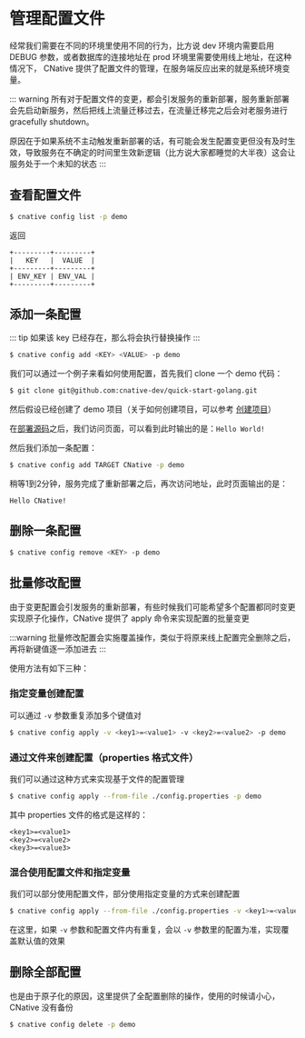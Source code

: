 # 管理配置文件

经常我们需要在不同的环境里使用不同的行为，比方说 dev 环境内需要启用 DEBUG 参数，或者数据库的连接地址在 prod 环境里需要使用线上地址，在这种情况下， CNative 提供了配置文件的管理，在服务端反应出来的就是系统环境变量。

::: warning
所有对于配置文件的变更，都会引发服务的重新部署，服务重新部署会先启动新服务，然后把线上流量迁移过去，在流量迁移完之后会对老服务进行 gracefully shutdown。

原因在于如果系统不主动触发重新部署的话，有可能会发生配置变更但没有及时生效，导致服务在不确定的时间里生效新逻辑（比方说大家都睡觉的大半夜）这会让服务处于一个未知的状态
:::

## 查看配置文件

```sh
$ cnative config list -p demo
```
返回
```
+---------+---------+
|   KEY   |  VALUE  |
+---------+---------+
| ENV_KEY | ENV_VAL |
+---------+---------+
```

## 添加一条配置

::: tip
如果该 key 已经存在，那么将会执行替换操作
:::

```sh
$ cnative config add <KEY> <VALUE> -p demo
```

我们可以通过一个例子来看如何使用配置，首先我们 clone 一个 demo 代码：
```sh
$ git clone git@github.com:cnative-dev/quick-start-golang.git
```

然后假设已经创建了 demo 项目（关于如何创建项目，可以参考 [创建项目](/docs/app#%E5%88%9B%E5%BB%BA%E9%A1%B9%E7%9B%AE)）

在[部署源码](/docs/build-and-deploy)之后，我们访问页面，可以看到此时输出的是：```Hello World!```

然后我们添加一条配置：
```sh
$ cnative config add TARGET CNative -p demo
```

稍等1到2分钟，服务完成了重新部署之后，再次访问地址，此时页面输出的是：

```Hello CNative!```

## 删除一条配置
```sh
$ cnative config remove <KEY> -p demo
```

## 批量修改配置

由于变更配置会引发服务的重新部署，有些时候我们可能希望多个配置都同时变更实现原子化操作，CNative 提供了 apply 命令来实现配置的批量变更

:::warning
批量修改配置会实施覆盖操作，类似于将原来线上配置完全删除之后，再将新键值逐一添加进去
:::

使用方法有如下三种：

### 指定变量创建配置
可以通过 ```-v``` 参数重复添加多个键值对

```sh
$ cnative config apply -v <key1>=<value1> -v <key2>=<value2> -p demo
```

### 通过文件来创建配置（properties 格式文件）

我们可以通过这种方式来实现基于文件的配置管理

```sh
$ cnative config apply --from-file ./config.properties -p demo
```

其中 properties 文件的格式是这样的：
```
<key1>=<value1>
<key2>=<value2>
<key3>=<value3>
```

### 混合使用配置文件和指定变量

我们可以部分使用配置文件，部分使用指定变量的方式来创建配置

```sh
$ cnative config apply --from-file ./config.properties -v <key1>=<value1> -v <key2>=<value2> -p demo
```

在这里，如果 ```-v``` 参数和配置文件内有重复，会以 ```-v``` 参数里的配置为准，实现覆盖默认值的效果

## 删除全部配置

也是由于原子化的原因，这里提供了全配置删除的操作，使用的时候请小心， CNative 没有备份

```sh
$ cnative config delete -p demo
```